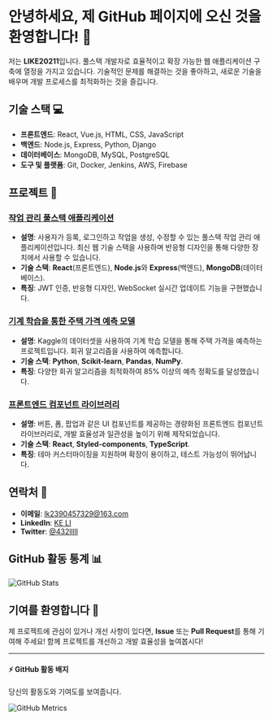 # 안녕하세요, 제 GitHub 페이지에 오신 것을 환영합니다! 👋

저는 **LIKE20211**입니다. 풀스택 개발자로 효율적이고 확장 가능한 웹 애플리케이션 구축에 열정을 가지고 있습니다. 기술적인 문제를 해결하는 것을 좋아하고, 새로운 기술을 배우며 개발 프로세스를 최적화하는 것을 즐깁니다.

## 기술 스택 💻

- **프론트엔드**: React, Vue.js, HTML, CSS, JavaScript
- **백엔드**: Node.js, Express, Python, Django
- **데이터베이스**: MongoDB, MySQL, PostgreSQL
- **도구 및 플랫폼**: Git, Docker, Jenkins, AWS, Firebase

## 프로젝트 🚀

### [작업 관리 풀스택 애플리케이션](https://github.com/users/LIKE20211/projects/1/views/1?pane=issue&itemId=88111779&issue=LIKE20211%7Clike.github.io%7C1)
- **설명**: 사용자가 등록, 로그인하고 작업을 생성, 수정할 수 있는 풀스택 작업 관리 애플리케이션입니다. 최신 웹 기술 스택을 사용하며 반응형 디자인을 통해 다양한 장치에서 사용할 수 있습니다.
- **기술 스택**: **React**(프론트엔드), **Node.js**와 **Express**(백엔드), **MongoDB**(데이터베이스).
- **특징**: JWT 인증, 반응형 디자인, WebSocket 실시간 업데이트 기능을 구현했습니다.
  
### [기계 학습을 통한 주택 가격 예측 모델](https://github.com/users/LIKE20211/projects/1/views/1?pane=issue&itemId=88111882&issue=LIKE20211%7Clike.github.io%7C2)
- **설명**: Kaggle의 데이터셋을 사용하여 기계 학습 모델을 통해 주택 가격을 예측하는 프로젝트입니다. 회귀 알고리즘을 사용하여 예측합니다.
- **기술 스택**: **Python**, **Scikit-learn**, **Pandas**, **NumPy**.
- **특징**: 다양한 회귀 알고리즘을 최적화하여 85% 이상의 예측 정확도를 달성했습니다.

### [프론트엔드 컴포넌트 라이브러리](https://github.com/users/LIKE20211/projects/1/views/1?pane=issue&itemId=88111906&issue=LIKE20211%7Clike.github.io%7C3)
- **설명**: 버튼, 폼, 팝업과 같은 UI 컴포넌트를 제공하는 경량화된 프론트엔드 컴포넌트 라이브러리로, 개발 효율성과 일관성을 높이기 위해 제작되었습니다.
- **기술 스택**: **React**, **Styled-components**, **TypeScript**.
- **특징**: 테마 커스터마이징을 지원하며 확장이 용이하고, 테스트 가능성이 뛰어납니다.

## 연락처 📧

- **이메일**: [lk2390457329@163.com](mailto:lk2390457329@163.com)
- **LinkedIn**: [KE LI](https://www.linkedin.com/in/ke-li-3b4a34339/)
- **Twitter**: [@432lllll](https://x.com/432lllll)

## GitHub 활동 통계 📊

![GitHub Stats](https://github-readme-stats.vercel.app/api?username=LIKE20211&show_icons=true&count_private=true&hide=prs&theme=radical)

## 기여를 환영합니다 🤝

제 프로젝트에 관심이 있거나 개선 사항이 있다면, **Issue** 또는 **Pull Request**를 통해 기여해 주세요! 함께 프로젝트를 개선하고 개발 효율성을 높여봅시다!

---

#### ⚡ **GitHub 활동 배지**
당신의 활동도와 기여도를 보여줍니다.

![GitHub Metrics](https://metrics.lecoq.io/LIKE20211)

